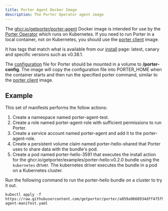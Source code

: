 ```yaml
---
title: Porter Agent Docker Image
description: The Porter Operator agent image
---
```


The [ghcr.io/getporter/porter-agent][porter-agent] Docker image is intended for use by the [Porter Operator] which runs on Kubernetes.
If you need to run Porter in a local container, not on Kubernetes, you should use the [porter client] image.

It has tags that match what is available from our [install](/install/) page: latest, canary and specific versions such as v0.38.1.

The [configuration] file for Porter should be mounted in a volume to **/porter-config**.
The image will copy the configuration file into PORTER_HOME when the container starts and then run the specified porter command, similar to the [porter client] image.

## Example

This set of manifests performs the follow actions:
1. Create a namespace named porter-agent-test.
1. Create a role named porter-agent-role with sufficient permissions to run Porter.
1. Create a service account named porter-agent and add it to the porter-agent-role.
1. Create a persistent volume claim named porter-hello-shared that Porter uses to share data with the bundle's pod.
1. Create a pod named porter-hello-3591 that executes the install action for the ghcr.io/getporter/examples/porter-hello:v0.2.0 bundle using the `kubernetes` driver.
   The kubernetes driver executes the bundle in a pod on a Kubernetes cluster.

Run the following command to run the porter-hello bundle on a cluster to try it out.

```
kubectl apply -f https://raw.githubusercontent.com/getporter/porter/a059a9668934dff475f9d9633781d2f32512581d/examples/porter-agent-manifest.yaml
```

<script src="https://gist-it.appspot.com/https://github.com/getporter/porter/blob/main/examples/porter-agent-manifest.yaml"></script>

[configuration]: /configuration
[porter-agent]: https://github.com/getporter/porter/pkgs/container/porter-agent
[porter client]: /docker-images/client/
[Porter Operator]: https://github.com/getporter/operator
